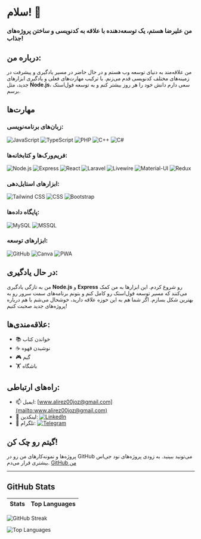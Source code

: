 # سلام! 👋  
### من **علیرضا** هستم، یک توسعه‌دهنده با علاقه به کدنویسی و ساختن پروژه‌های جذاب!

## درباره من:
من علاقه‌مند به دنیای توسعه وب هستم و در حال حاضر در مسیر یادگیری و پیشرفت در زمینه‌های مختلف کدنویسی قدم می‌زنم. با ترکیب مهارت‌های فعلی و یادگیری ابزارهای جدید، مثل **Node.js**، سعی دارم دانش خود را هر روز بیشتر کنم و به توسعه فول‌استک برسم.

## مهارت‌ها

### زبان‌های برنامه‌نویسی:
![JavaScript](https://img.shields.io/badge/-JavaScript-F7DF1E?style=flat&logo=javascript&logoColor=black)
![TypeScript](https://img.shields.io/badge/-TypeScript-3178C6?style=flat&logo=typescript&logoColor=white)
![PHP](https://img.shields.io/badge/-PHP-777BB4?style=flat&logo=php&logoColor=white)
![C++](https://img.shields.io/badge/-C++-00599C?style=flat&logo=c%2B%2B&logoColor=white)
![C#](https://img.shields.io/badge/-C%23-880E4F?style=flat&logo=c-sharp&logoColor=white)

### فریم‌ورک‌ها و کتابخانه‌ها:
![Node.js](https://img.shields.io/badge/-Node.js-339933?style=flat&logo=node.js&logoColor=white)
![Express](https://img.shields.io/badge/-Express-000000?style=flat&logo=express&logoColor=white)
![React](https://img.shields.io/badge/-React-61DAFB?style=flat&logo=react&logoColor=black)
![Laravel](https://img.shields.io/badge/-Laravel-FF2D20?style=flat&logo=laravel&logoColor=white)
![Livewire](https://img.shields.io/badge/-Livewire-FF69B4?style=flat&logo=livewire&logoColor=white)
![Material-UI](https://img.shields.io/badge/-Material--UI-0081CB?style=flat&logo=material-ui&logoColor=white)
![Redux](https://img.shields.io/badge/-Redux-764ABC?style=flat&logo=redux&logoColor=white)

### ابزارهای استایل‌دهی:
![Tailwind CSS](https://img.shields.io/badge/-Tailwind%20CSS-38B2AC?style=flat&logo=tailwind-css&logoColor=white)
![CSS](https://img.shields.io/badge/-CSS-1572B6?style=flat&logo=css3&logoColor=white)
![Bootstrap](https://img.shields.io/badge/-Bootstrap-7952B3?style=flat&logo=bootstrap&logoColor=white)

### پایگاه داده‌ها:
![MySQL](https://img.shields.io/badge/-MySQL-4479A1?style=flat&logo=mysql&logoColor=white)
![MSSQL](https://img.shields.io/badge/-MSSQL-CC2927?style=flat&logo=microsoft-sql-server&logoColor=white)

### ابزارهای توسعه:
![GitHub](https://img.shields.io/badge/-GitHub-181717?style=flat&logo=github&logoColor=white)
![Canva](https://img.shields.io/badge/-Canva-00C4CC?style=flat&logo=canva&logoColor=white)
![PWA](https://img.shields.io/badge/-PWA-5A0FC8?style=flat&logo=pwa&logoColor=white)

## در حال یادگیری:
من به تازگی یادگیری **Node.js** و **Express** رو شروع کردم. این ابزارها به من کمک می‌کنند که مسیر توسعه فول‌استک رو کامل کنم و بتونم برنامه‌های سمت سرور رو به بهترین شکل بسازم. اگر شما هم به این حوزه علاقه دارید، خوشحال می‌شم با هم درباره پروژه‌های جدید صحبت کنیم!

## علاقه‌مندی‌ها:
- 📚 خواندن کتاب
- ☕ نوشیدن قهوه
- 🎮 گیم
- 🏋️ باشگاه

## راه‌های ارتباطی:
- 📫 ایمیل: [www.alirez00joz@gmail.com](mailto:www.alirez00joz@gmail.com)
- 💼 لینکدین: [![LinkedIn](https://img.shields.io/badge/-LinkedIn-0077B5?style=flat&logo=linkedin&logoColor=white)](https://www.linkedin.com/in/Alirezajoz)
- 💬 تلگرام: [![Telegram](https://img.shields.io/badge/-Telegram-2CA5E0?style=flat&logo=telegram&logoColor=white)](https://t.me/Alirezajoz)

## گیتم رو چک کن!
پروژه‌ها و نمونه‌کارهای من رو در GitHub می‌تونید ببینید. به زودی پروژه‌های نود جی‌اس بیشتری قرار می‌دم. [GitHub من](https://github.com/Alirezajoz)

---

## GitHub Stats

| Stats | Top Languages |
|-------|---------------|

![GitHub Streak](https://streak-stats.demolab.com?user=Alijoz&theme=dark&date_format=M%20j&ring=FF9D00&fire=FF9D00&currStreakLabel=FF9D00)


![Top Languages](https://github-readme-stats.vercel.app/api/top-langs/?username=Alijoz&layout=compact&theme=dark)

